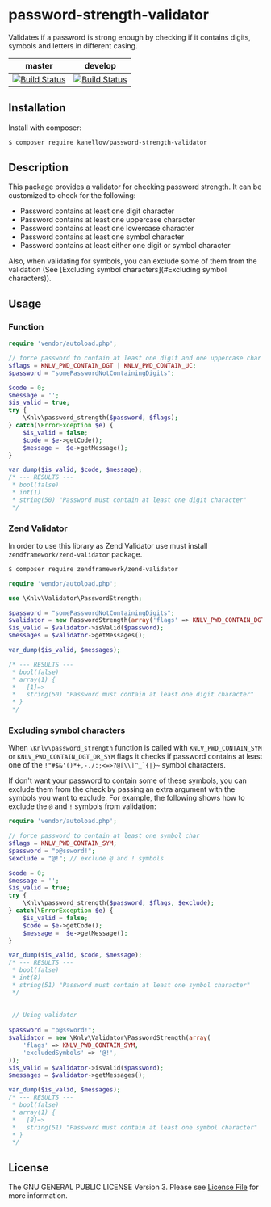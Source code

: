 # password-strength-validator
Validates if a password is strong enough by checking if it contains digits, symbols and letters in different casing.


| **master** | **develop**  |
|------------|--------------|
| [![Build Status](https://travis-ci.org/kanellov/password-strength-validator.svg?branch=master)](https://travis-ci.org/kanellov/password-strength-validator) | [![Build Status](https://travis-ci.org/kanellov/password-strength-validator.svg?branch=develop)](https://travis-ci.org/kanellov/password-strength-validator) |

## Installation

Install with composer:

```bash
$ composer require kanellov/password-strength-validator
```

## Description
This package provides a validator for checking password strength.
It can be customized to check for the following:

- Password contains at least one digit character
- Password contains at least one uppercase character
- Password contains at least one lowercase character
- Password contains at least one symbol character
- Password contains at least either one digit or symbol character

Also, when validating for symbols, you can exclude some of them from the validation (See [Excluding symbol characters](#Excluding symbol characters)).

## Usage

### Function

```php
require 'vendor/autoload.php';

// force password to contain at least one digit and one uppercase char
$flags = KNLV_PWD_CONTAIN_DGT | KNLV_PWD_CONTAIN_UC;
$password = "somePasswordNotContainingDigits";

$code = 0;
$message = '';
$is_valid = true;
try {
    \Knlv\password_strength($password, $flags);
} catch(\ErrorException $e) {
    $is_valid = false;
    $code = $e->getCode();
    $message =  $e->getMessage();
}

var_dump($is_valid, $code, $message);
/* --- RESULTS ---
 * bool(false)
 * int(1)
 * string(50) "Password must contain at least one digit character"
 */
```

### Zend Validator

In order to use this library as Zend Validator use must install `zendframework/zend-validator` package.

```bash
$ composer require zendframework/zend-validator
```

```php
require 'vendor/autoload.php';

use \Knlv\Validator\PasswordStrength;

$password = "somePasswordNotContainingDigits";
$validator = new PasswordStrength(array('flags' => KNLV_PWD_CONTAIN_DGT | KNLV_PWD_CONTAIN_UC));
$is_valid = $validator->isValid($password);
$messages = $validator->getMessages();

var_dump($is_valid, $messages);

/* --- RESULTS ---
 * bool(false)
 * array(1) {
 *   [1]=>
 *   string(50) "Password must contain at least one digit character"
 * }
 */
```

### Excluding symbol characters

When `\Knlv\password_strength` function is called with `KNLV_PWD_CONTAIN_SYM` or `KNLV_PWD_CONTAIN_DGT_OR_SYM` 
flags it checks if password contains at least one of the ```!"#$&'()*+,-./:;<=>?@[\\]^_`{|}~``` symbol characters.

If don't want your password to contain some of these symbols, you can exclude them from the check by passing an extra argument 
with the symbols you want to exclude. For example, the following shows how to exclude the `@` and `!` symbols from validation:

```php 
require 'vendor/autoload.php';

// force password to contain at least one symbol char
$flags = KNLV_PWD_CONTAIN_SYM;
$password = "p@ssword!";
$exclude = "@!"; // exclude @ and ! symbols

$code = 0;
$message = '';
$is_valid = true;
try {
    \Knlv\password_strength($password, $flags, $exclude);
} catch(\ErrorException $e) {
    $is_valid = false;
    $code = $e->getCode();
    $message =  $e->getMessage();
}

var_dump($is_valid, $code, $message);
/* --- RESULTS ---
 * bool(false)
 * int(8)
 * string(51) "Password must contain at least one symbol character"
 */
 
 
 // Using validator
 
$password = "p@ssword!";
$validator = new \Knlv\Validator\PasswordStrength(array(
    'flags' => KNLV_PWD_CONTAIN_SYM,
    'excludedSymbols' => '@!',
));
$is_valid = $validator->isValid($password);
$messages = $validator->getMessages();

var_dump($is_valid, $messages);
/* --- RESULTS ---
 * bool(false)
 * array(1) {
 *   [8]=>
 *   string(51) "Password must contain at least one symbol character"
 * }
 */
```

## License
The GNU GENERAL PUBLIC LICENSE Version 3. Please see [License File](LICENSE) for more information.
